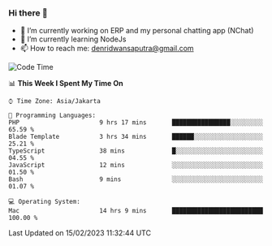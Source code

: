 ### Hi there 👋

- 🔭 I’m currently working on ERP and my personal chatting app (NChat)
- 🌱 I’m currently learning NodeJs
- 📫 How to reach me: denridwansaputra@gmail.com


<!--START_SECTION:waka-->
![Code Time](http://img.shields.io/badge/Code%20Time-2%2C641%20hrs%2015%20mins-blue)

📊 **This Week I Spent My Time On** 

```text
⌚︎ Time Zone: Asia/Jakarta

💬 Programming Languages: 
PHP                      9 hrs 17 mins       ████████████████░░░░░░░░░   65.59 % 
Blade Template           3 hrs 34 mins       ██████░░░░░░░░░░░░░░░░░░░   25.21 % 
TypeScript               38 mins             █░░░░░░░░░░░░░░░░░░░░░░░░   04.55 % 
JavaScript               12 mins             ░░░░░░░░░░░░░░░░░░░░░░░░░   01.50 % 
Bash                     9 mins              ░░░░░░░░░░░░░░░░░░░░░░░░░   01.07 % 

💻 Operating System: 
Mac                      14 hrs 9 mins       █████████████████████████   100.00 % 

```


 Last Updated on 15/02/2023 11:32:44 UTC
<!--END_SECTION:waka-->

